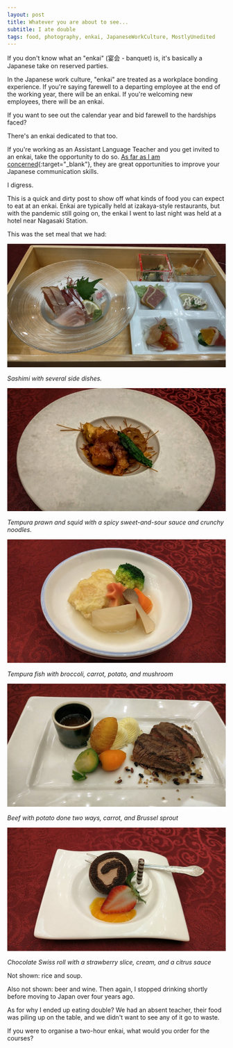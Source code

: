 ```yaml
---
layout: post
title: Whatever you are about to see...
subtitle: I ate double
tags: food, photography, enkai, JapaneseWorkCulture, MostlyUnedited
---
```


If you don't know what an "enkai" (宴会 - banquet) is, it's basically a Japanese take on reserved parties.

In the Japanese work culture, "enkai" are treated as a workplace bonding experience. If you're saying farewell to a departing employee at the end of the working year, there will be an enkai. If you're welcoming new employees, there will be an enkai.

If you want to see out the calendar year and bid farewell to the hardships faced?

There's an enkai dedicated to that too.

If you're working as an Assistant Language Teacher and you get invited to an enkai, take the opportunity to do so. [As far as I am concerned](https://zachary-2w-tan.com/2022-03-18-fair-go-language/){:target="_blank"}, they are great opportunities to improve your Japanese communication skills.

I digress.

This is a quick and dirty post to show off what kinds of food you can expect to eat at an enkai. Enkai are typically held at izakaya-style restaurants, but with the pandemic still going on, the enkai I went to last night was held at a hotel near Nagasaki Station.

This was the set meal that we had:

![image](/assets/img/Enkai261222/Sashimi-And-Nibbles.jpg)

<i>Sashimi with several side dishes.</i>

![image](/assets/img/Enkai261222/Spicy-Tempura.jpg)

<i>Tempura prawn and squid with a spicy sweet-and-sour sauce and crunchy noodles.</i>

![image](/assets/img/Enkai261222/Tempura-Fish.jpg)

<i>Tempura fish with broccoli, carrot, potato, and mushroom</i>

![image](/assets/img/Enkai261222/Roast-Beef.jpg)

<i>Beef with potato done two ways, carrot, and Brussel sprout</i>

![image](/assets/img/Enkai261222/Dessert.jpg)

<i>Chocolate Swiss roll with a strawberry slice, cream, and a citrus sauce</i>

Not shown: rice and soup.

Also not shown: beer and wine. Then again, I stopped drinking shortly before moving to Japan over four years ago.

As for why I ended up eating double? We had an absent teacher, their food was piling up on the table, and we didn't want to see any of it go to waste.

If you were to organise a two-hour enkai, what would you order for the courses?
